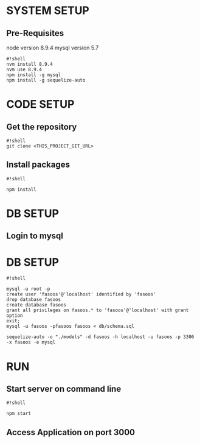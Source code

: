 # SYSTEM SETUP #

## Pre-Requisites ##
node version 8.9.4
mysql version 5.7


```
#!shell
nvm install 8.9.4
nvm use 8.9.4
npm install -g mysql
npm install -g sequelize-auto

```

# CODE SETUP #
## Get the repository ##
```
#!shell
git clone <THIS_PROJECT_GIT_URL>

```

## Install packages ##

```
#!shell

npm install

```

# DB SETUP #
## Login to mysql ##


# DB SETUP #
```
#!shell

mysql -u root -p
create user 'fasoos'@'localhost' identified by 'fasoos'
drop database fasoos
create database fasoos
grant all privileges on fasoos.* to 'fasoos'@'localhost' with grant option
exit;
mysql -u fasoos -pfasoos fasoos < db/schema.sql

sequelize-auto -o "./models" -d fasoos -h localhost -u fasoos -p 3306 -x fasoos -e mysql

```
# RUN #
## Start server on command line ##

```
#!shell

npm start

```
## Access Application on port 3000 ##
